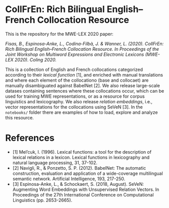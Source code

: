 # CollFrEn: Rich Bilingual English–French Collocation Resource

This is the repository for the MWE-LEX 2020 paper: 

_Fisas, B., Espinosa-Anke, L., Codina-Filbà, J. & Wanner, L. (2020). CollFrEn: Rich Bilingual English–French Collocation Resource. In Proceedings of the Joint Workshop on Multiword Expressions and Electronic Lexicons (MWE-LEX 2020). Coling 2020._

This is a collection of English and French collocations categorized according to their _lexical function_ [1], and enriched with manual translations and where each element of the collocationo (base and collocaet) are manually disambiguated against BabelNet [2]. We also release large-scale datases containing sentences where these collocations occur, which can be used for training MWE representations, or as a resource for corpus linguistics and lexicography. We also release _relation embeddings_, i.e., vector representations for the collocations using SeVeN [3]. In the `notebooks/` folder there are examples of how to load, explore and analyze this resource.

# References

- [1] Mel’cuk, I. (1996). Lexical functions: a tool for the description of lexical relations in a lexicon. Lexical functions in lexicography and natural language processing, 31, 37-102.
- [2] Navigli, R., & Ponzetto, S. P. (2012). BabelNet: The automatic construction, evaluation and application of a wide-coverage multilingual semantic network. Artificial Intelligence, 193, 217-250.
- [3] Espinosa-Anke, L., & Schockaert, S. (2018, August). SeVeN: Augmenting Word Embeddings with Unsupervised Relation Vectors. In Proceedings of the 27th International Conference on Computational Linguistics (pp. 2653-2665).

